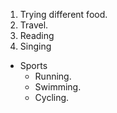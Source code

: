 1. Trying different food.
2. Travel.
3. Reading
4. Singing
- Sports
  - Running.
  - Swimming.
  - Cycling.
